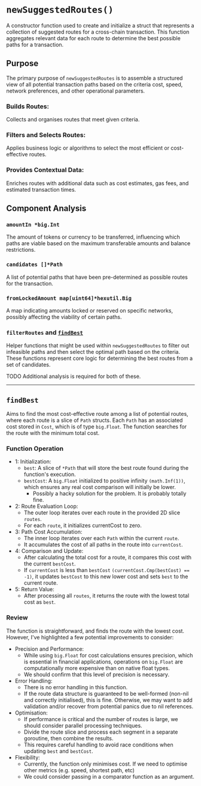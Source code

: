 # `newSuggestedRoutes()`

A constructor function used to create and initialize a struct that represents a collection of suggested routes for a cross-chain transaction. This function aggregates relevant data for each route to determine the best possible paths for a transaction.

## Purpose
The primary purpose of `newSuggestedRoutes` is to assemble a structured view of all potential transaction paths based on the criteria cost, speed, network preferences, and other operational parameters.

### Builds Routes:
Collects and organises routes that meet given criteria.

### Filters and Selects Routes:
Applies business logic or algorithms to select the most efficient or cost-effective routes.

### Provides Contextual Data:
Enriches routes with additional data such as cost estimates, gas fees, and estimated transaction times.

## Component Analysis
### `amountIn *big.Int`
The amount of tokens or currency to be transferred, influencing which paths are viable based on the maximum transferable amounts and balance restrictions.

### `candidates []*Path`
A list of potential paths that have been pre-determined as possible routes for the transaction.

### `fromLockedAmount map[uint64]*hexutil.Big`
A map indicating amounts locked or reserved on specific networks, possibly affecting the viability of certain paths.

### `filterRoutes` and [`findBest`](#findbest)
Helper functions that might be used within `newSuggestedRoutes` to filter out infeasible paths and then select the optimal path based on the criteria. These functions represent core logic for determining the best routes from a set of candidates.

TODO Additional analysis is required for both of these.

---

## `findBest`

Aims to find the most cost-effective route among a list of potential routes, where each route is a slice of `Path` structs.
Each `Path` has an associated cost stored in `Cost`, which is of type `big.Float`.
The function searches for the route with the minimum total cost.

### Function Operation
- 1: Initialization:
  - `best`: A slice of `*Path` that will store the best route found during the function's execution.
  - `bestCost`: A `big.Float` initialized to positive infinity `(math.Inf(1))`, which ensures any real cost comparison will initially be lower.
    - Possibly a hacky solution for the problem. It is probably totally fine.
- 2: Route Evaluation Loop:
  - The outer loop iterates over each route in the provided 2D slice `routes`.
  - For each `route`, it initializes currentCost to zero.
- 3: Path Cost Accumulation:
  - The inner loop iterates over each `Path` within the current `route`.
  - It accumulates the cost of all paths in the route into `currentCost`.
- 4: Comparison and Update:
  - After calculating the total cost for a route, it compares this cost with the current `bestCost`.
  - If `currentCost` is less than `bestCost` `(currentCost.Cmp(bestCost) == -1)`, it updates `bestCost` to this new lower cost and sets `best` to the current route.
- 5: Return Value:
  - After processing all `routes`, it returns the route with the lowest total cost as `best`. 

### Review
The function is straightforward, and finds the route with the lowest cost. However, I've highlighted a few potential improvements to consider:

- Precision and Performance:
  - While using `big.Float` for cost calculations ensures precision, which is essential in financial applications, operations on `big.Float` are computationally more expensive than on native float types.
  - We should confirm that this level of precision is necessary.
- Error Handling:
  - There is no error handling in this function.
  - If the route data structure is guaranteed to be well-formed (non-nil and correctly initialised), this is fine. Otherwise, we may want to add validation and/or recover from potential panics due to nil references.
- Optimisation:
  - If performance is critical and the number of routes is large, we should consider parallel processing techniques.
  - Divide the route slice and process each segment in a separate goroutine, then combine the results.
  - This requires careful handling to avoid race conditions when updating `best` and `bestCost`.
- Flexibility:
  - Currently, the function only minimises cost. If we need to optimise other metrics (e.g. speed, shortest path, etc)
  - We could consider passing in a comparator function as an argument.
